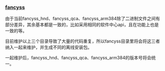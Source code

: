 ### [fancyss](https://github.com/hq450/fancyss/tree/master/fancyss_hnd)

由于当前fancyss_hnd、fancyss_qca、fancyss_arm384除了二进制文件之间有部分差异，其余基本都是一致的，比如采用相同的软件中心api，且在功能上也是一致的等。

目前维护以上三个目录导致了大量的代码重复，所以fancyss目录里将会将这三者纳入一起来维护，并生成不同的离线安装包。

一起维护后，fancyss_hnd、fancyss_qca、fancyss_arm384的版本号将会统一。





